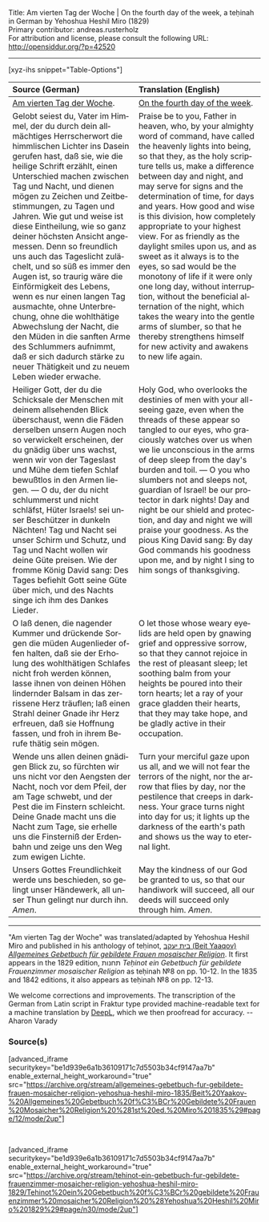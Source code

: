 <html>
<head></head>
<body>
Title: Am vierten Tag der Woche | On the fourth day of the week, a teḥinah in German by Yehoshua Heshil Miro (1829)<br />
Primary contributor: andreas.rusterholz<br />
For attribution and license, please consult the following URL: <a href="http://opensiddur.org/?p=42520">http://opensiddur.org/?p=42520</a>
<p />
<hr />

[xyz-ihs snippet="Table-Options"]<table style="margin-left: auto; margin-right: auto;" class="draggable">
<thead><tr><th id="x" style="text-align: left;">Source (German)</th><th style="text-align: left;">Translation (English)</th></tr></thead>
<tbody>
<tr><td style="vertical-align:top;">
<div class="german" lang="de">
<u>Am vierten Tag der Woche</u>.
</div></td>

<td style="vertical-align:top;">
<div class="english" lang="en">
<u>On the fourth day of the week</u>.
</div></td></tr>


<tr><td style="vertical-align:top;">
<div class="german" lang="de">
Gelobt seiest du, Vater im Himmel, der du durch dein allmächtiges Herrscherwort die himmlischen Lichter ins Dasein gerufen hast, daß sie, wie die heilige Schrift erzählt, einen Unterschied machen zwischen Tag und Nacht, und dienen mögen zu Zeichen und Zeitbestimmungen, zu Tagen und Jahren. Wie gut und weise ist diese Eintheilung, wie so ganz deiner höchsten Ansicht angemessen. Denn so freundlich uns auch das Tageslicht zulächelt, und so süß es immer den Augen ist, so traurig wäre die Einförmigkeit des Lebens, wenn es nur einen langen Tag ausmachte, ohne Unterbrechung, ohne die wohlthätige Abwechslung der Nacht, die den Müden in die sanften Arme des Schlummers aufnimmt, daß er sich dadurch stärke zu neuer Thätigkeit und zu neuem Leben wieder erwache. 
</div></td>

<td style="vertical-align:top;">
<div class="english" lang="en">
Praise be to you, Father in heaven, who, by your almighty word of command, have called the heavenly lights into being, so that they, as the holy scripture tells us, make a difference between day and night, and may serve for signs and the determination of time, for days and years. How good and wise is this division, how completely appropriate to your highest view. For as friendly as the daylight smiles upon us, and as sweet as it always is to the eyes, so sad would be the monotony of life if it were only one long day, without interruption, without the beneficial alternation of the night, which takes the weary into the gentle arms of slumber, so that he thereby strengthens himself for new activity and awakens to new life again. 
</div></td></tr>


<tr><td style="vertical-align:top;">
<div class="german" lang="de">
Heiliger Gott, der du die Schicksale der Menschen mit deinem allsehenden Blick überschaust, wenn die Fäden derselben unsern Augen noch so verwickelt erscheinen, der du gnädig über uns wachst, wenn wir von der Tageslast und Mühe dem tiefen Schlaf bewußtlos in den Armen liegen. — O du, der du nicht schlummerst und nicht schläfst, Hüter Israels! sei unser Beschützer in dunkeln Nächten! Tag und Nacht sei unser Schirm und Schutz, und Tag und Nacht wollen wir deine Güte preisen. Wie der fromme König David sang: Des Tages befiehlt Gott seine Güte über mich, und des Nachts singe ich ihm des Dankes Lieder. 
</div></td>

<td style="vertical-align:top;">
<div class="english" lang="en">
Holy God, who overlooks the destinies of men with your all-seeing gaze, even when the threads of these appear so tangled to our eyes, who graciously watches over us when we lie unconscious in the arms of deep sleep from the day's burden and toil. — O you who slumbers not and sleeps not, guardian of Israel! be our protector in dark nights! Day and night be our shield and protection, and day and night we will praise your goodness. As the pious King David sang: By day God commands his goodness upon me, and by night I sing to him songs of thanksgiving. 
</div></td></tr>


<tr><td style="vertical-align:top;">
<div class="german" lang="de">
O laß denen, die nagender Kummer und drückende Sorgen die müden Augenlieder offen halten, daß sie der Erholung des wohlthätigen Schlafes nicht froh werden können, lasse ihnen von deinen Höhen lindernder Balsam in das zerrissene Herz träuflen; laß einen Strahl deiner Gnade ihr Herz erfreuen, daß sie Hoffnung fassen, und froh in ihrem Berufe thätig sein mögen. 
</div></td>

<td style="vertical-align:top;">
<div class="english" lang="en">
O let those whose weary eyelids are held open by gnawing grief and oppressive sorrow, so that they cannot rejoice in the rest of pleasant sleep; let soothing balm from your heights be poured into their torn hearts; let a ray of your grace gladden their hearts, that they may take hope, and be gladly active in their occupation. 
</div></td></tr>


<tr><td style="vertical-align:top;">
<div class="german" lang="de">
Wende uns allen deinen gnädigen Blick zu, so fürchten wir uns nicht vor den Aengsten der Nacht, noch vor dem Pfeil, der am Tage schwebt, und der Pest die im Finstern schleicht. Deine Gnade macht uns die Nacht zum Tage, sie erhelle uns die Finsterniß der Erdenbahn und zeige uns den Weg zum ewigen Lichte. 
</div></td>

<td style="vertical-align:top;">
<div class="english" lang="en">
Turn your merciful gaze upon us all, and we will not fear the terrors of the night, nor the arrow that flies by day, nor the pestilence that creeps in darkness. Your grace turns night into day for us; it lights up the darkness of the earth's path and shows us the way to eternal light. 
</div></td></tr>


<tr><td style="vertical-align:top;">
<div class="german" lang="de">
Unsers Gottes Freundlichkeit werde uns beschieden, so gelingt unser Händewerk, all unser Thun gelingt nur durch ihn. <em>Amen</em>.
</div></td>

<td style="vertical-align:top;">
<div class="english" lang="en">
May the kindness of our God be granted to us, so that our handiwork will succeed, all our deeds will succeed only through him. <em>Amen</em>.
</div></td></tr>
</tbody></table>

<hr />

"Am vierten Tag der Woche" was translated/adapted by Yehoshua Heshil Miro and published in his anthology of teḥinot, <a href="/?p=41365">בית יעקב (Beit Yaaqov) <em>Allgemeines Gebetbuch für gebildete Frauen mosaischer Religion</em></a>. It first appears in the 1829 edition, תחנות <em>Teḥinot ein Gebetbuch für gebildete Frauenzimmer mosaischer Religion</em> as teḥinah №8 on pp. 10-12. In the 1835 and 1842 editions, it also appears as teḥinah №8 on pp. 12-13. 

We welcome corrections and improvements. The transcription of the German from Latin script in Fraktur type provided machine-readable text for a machine translation by <a href="https://www.deepl.com/en/translator">DeepL</a>, which we then proofread for accuracy. --Aharon Varady
 

<h3>Source(s)</h3>

[advanced_iframe securitykey="be1d939e6a1b36109171c7d5503b34cf9147aa7b" enable_external_height_workaround="true" src="https://archive.org/stream/allgemeines-gebetbuch-fur-gebildete-frauen-mosaicher-religion-yehoshua-heshil-miro-1835/Beit%20Yaakov-%20Allgemeines%20Gebetbuch%20f%C3%BCr%20Gebildete%20Frauen%20Mosaicher%20Religion%20%281st%20ed.%20Miro%201835%29#page/12/mode/2up"]
 
&nbsp;

[advanced_iframe securitykey="be1d939e6a1b36109171c7d5503b34cf9147aa7b" enable_external_height_workaround="true" src="https://archive.org/stream/tehinot-ein-gebetbuch-fur-gebildete-frauenzimmer-mosaicher-religion-yehoshua-heshil-miro-1829/Tehinot%20ein%20Gebetbuch%20f%C3%BCr%20gebildete%20Frauenzimmer%20mosaicher%20Religion%20%28Yehoshua%20Heshil%20Miro%201829%29#page/n30/mode/2up"]

&nbsp;
</body>
</html>